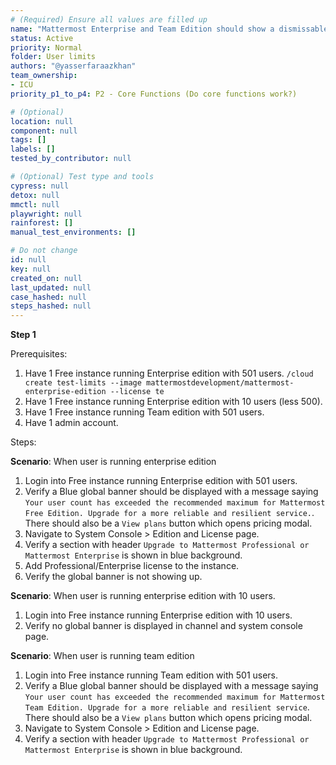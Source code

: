 ```yaml
---
# (Required) Ensure all values are filled up
name: "Mattermost Enterprise and Team Edition should show a dismissable global banner with warning message when instance has active users between 500-9000"
status: Active
priority: Normal
folder: User limits
authors: "@yasserfaraazkhan"
team_ownership: 
- ICU
priority_p1_to_p4: P2 - Core Functions (Do core functions work?)

# (Optional)
location: null
component: null
tags: []
labels: []
tested_by_contributor: null

# (Optional) Test type and tools
cypress: null
detox: null
mmctl: null
playwright: null
rainforest: []
manual_test_environments: []

# Do not change
id: null
key: null
created_on: null
last_updated: null
case_hashed: null
steps_hashed: null
---
```


**Step 1**

Prerequisites:

1. Have 1 Free instance running Enterprise edition with 501 users.
   `/cloud create test-limits --image mattermostdevelopment/mattermost-enterprise-edition --license te`
2. Have 1 Free instance running Enterprise edition with 10 users (less 500).
3. Have 1 Free instance running Team edition with 501 users.
4. Have 1 admin account.

Steps:

**Scenario**: When user is running enterprise edition

1. Login into Free instance running Enterprise edition with 501 users.
2. Verify a Blue global banner should be displayed with a message saying `Your user count has exceeded the recommended maximum for Mattermost Free Edition. Upgrade for a more reliable and resilient service.`. There should also be a `View plans` button which opens pricing modal.
3. Navigate to System Console > Edition and License page.
4. Verify a section with header `Upgrade to Mattermost Professional or Mattermost Enterprise` is shown in blue background.
5. Add Professional/Enterprise license to the instance.
6. Verify the global banner is not showing up.

**Scenario**: When user is running enterprise edition with 10 users.

1. Login into Free instance running Enterprise edition with 10 users.
2. Verify no global banner is displayed in channel and system console page.

**Scenario**: When user is running team edition

1. Login into Free instance running Team edition with 501 users.
2. Verify a Blue global banner should be displayed with a message saying `Your user count has exceeded the recommended maximum for Mattermost Team Edition. Upgrade for a more reliable and resilient service`. There should also be a `View plans` button which opens pricing modal.
3. Navigate to System Console > Edition and License page.
4. Verify a section with header `Upgrade to Mattermost Professional or Mattermost Enterprise` is shown in blue background.
